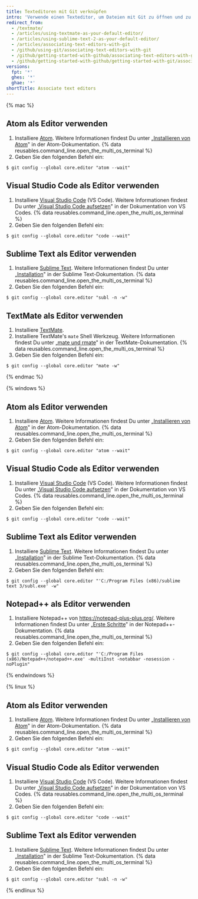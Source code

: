 ```yaml
---
title: Texteditoren mit Git verknüpfen
intro: 'Verwende einen Texteditor, um Dateien mit Git zu öffnen und zu bearbeiten.'
redirect_from:
  - /textmate/
  - /articles/using-textmate-as-your-default-editor/
  - /articles/using-sublime-text-2-as-your-default-editor/
  - /articles/associating-text-editors-with-git
  - /github/using-git/associating-text-editors-with-git
  - /github/getting-started-with-github/associating-text-editors-with-git
  - /github/getting-started-with-github/getting-started-with-git/associating-text-editors-with-git
versions:
  fpt: '*'
  ghes: '*'
  ghae: '*'
shortTitle: Associate text editors
---
```


{% mac %}

## Atom als Editor verwenden

1. Installiere [Atom](https://atom.io/). Weitere Informationen findest Du unter „[Installieren von Atom](https://flight-manual.atom.io/getting-started/sections/installing-atom/)" in der Atom-Dokumentation.
{% data reusables.command_line.open_the_multi_os_terminal %}
3. Geben Sie den folgenden Befehl ein:
  ```shell
  $ git config --global core.editor "atom --wait"
  ```

## Visual Studio Code als Editor verwenden

1. Installiere [Visual Studio Code](https://code.visualstudio.com/) (VS Code). Weitere Informationen findest Du unter „[Visual Studio Code aufsetzen](https://code.visualstudio.com/Docs/setup/setup-overview)" in der Dokumentation von VS Codes.
{% data reusables.command_line.open_the_multi_os_terminal %}
3. Geben Sie den folgenden Befehl ein:
  ```shell
  $ git config --global core.editor "code --wait"
 ```

## Sublime Text als Editor verwenden

1. Installiere [Sublime Text](https://www.sublimetext.com/). Weitere Informationen findest Du unter „[Installation](https://docs.sublimetext.io/guide/getting-started/installation.html)" in der Sublime Text-Dokumentation.
{% data reusables.command_line.open_the_multi_os_terminal %}
3. Geben Sie den folgenden Befehl ein:
  ```shell
  $ git config --global core.editor "subl -n -w"
  ```

## TextMate als Editor verwenden

1. Installiere [TextMate](https://macromates.com/).
2. Installiere TextMate's `mate` Shell Werkzeug. Weitere Informationen findest Du unter „[mate und rmate](https://macromates.com/blog/2011/mate-and-rmate/)" in der TextMate-Dokumentation.
{% data reusables.command_line.open_the_multi_os_terminal %}
4. Geben Sie den folgenden Befehl ein:
  ```shell
  $ git config --global core.editor "mate -w"
  ```
{% endmac %}

{% windows %}

## Atom als Editor verwenden

1. Installiere [Atom](https://atom.io/). Weitere Informationen findest Du unter „[Installieren von Atom](https://flight-manual.atom.io/getting-started/sections/installing-atom/)" in der Atom-Dokumentation.
{% data reusables.command_line.open_the_multi_os_terminal %}
3. Geben Sie den folgenden Befehl ein:
  ```shell
  $ git config --global core.editor "atom --wait"
  ```

## Visual Studio Code als Editor verwenden

1. Installiere [Visual Studio Code](https://code.visualstudio.com/) (VS Code). Weitere Informationen findest Du unter „[Visual Studio Code aufsetzen](https://code.visualstudio.com/Docs/setup/setup-overview)" in der Dokumentation von VS Codes.
{% data reusables.command_line.open_the_multi_os_terminal %}
3. Geben Sie den folgenden Befehl ein:
  ```shell
  $ git config --global core.editor "code --wait"
 ```

## Sublime Text als Editor verwenden

1. Installiere [Sublime Text](https://www.sublimetext.com/). Weitere Informationen findest Du unter „[Installation](https://docs.sublimetext.io/guide/getting-started/installation.html)" in der Sublime Text-Dokumentation.
{% data reusables.command_line.open_the_multi_os_terminal %}
3. Geben Sie den folgenden Befehl ein:
  ```shell
  $ git config --global core.editor "'C:/Program Files (x86)/sublime text 3/subl.exe' -w"
  ```

## Notepad++ als Editor verwenden

1. Installiere Notepad++ von https://notepad-plus-plus.org/. Weitere Informationen findest Du unter „[Erste Schritte](https://npp-user-manual.org/docs/getting-started/)" in der Notepad++-Dokumentation.
{% data reusables.command_line.open_the_multi_os_terminal %}
3. Geben Sie den folgenden Befehl ein:
  ```shell
  $ git config --global core.editor "'C:/Program Files (x86)/Notepad++/notepad++.exe' -multiInst -notabbar -nosession -noPlugin"
  ```
{% endwindows %}

{% linux %}

## Atom als Editor verwenden

1. Installiere [Atom](https://atom.io/). Weitere Informationen findest Du unter „[Installieren von Atom](https://flight-manual.atom.io/getting-started/sections/installing-atom/)" in der Atom-Dokumentation.
{% data reusables.command_line.open_the_multi_os_terminal %}
3. Geben Sie den folgenden Befehl ein:
  ```shell
  $ git config --global core.editor "atom --wait"
  ```

## Visual Studio Code als Editor verwenden

1. Installiere [Visual Studio Code](https://code.visualstudio.com/) (VS Code). Weitere Informationen findest Du unter „[Visual Studio Code aufsetzen](https://code.visualstudio.com/Docs/setup/setup-overview)" in der Dokumentation von VS Codes.
{% data reusables.command_line.open_the_multi_os_terminal %}
3. Geben Sie den folgenden Befehl ein:
  ```shell
  $ git config --global core.editor "code --wait"
 ```

## Sublime Text als Editor verwenden

1. Installiere [Sublime Text](https://www.sublimetext.com/). Weitere Informationen findest Du unter „[Installation](https://docs.sublimetext.io/guide/getting-started/installation.html)" in der Sublime Text-Dokumentation.
{% data reusables.command_line.open_the_multi_os_terminal %}
3. Geben Sie den folgenden Befehl ein:
  ```shell
  $ git config --global core.editor "subl -n -w"
  ```

{% endlinux %}
